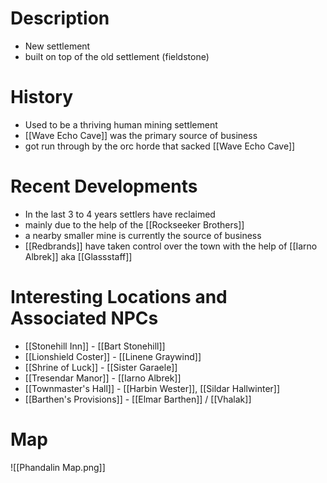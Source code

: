 # Description
- New settlement
- built on top of the old settlement (fieldstone)

# History
- Used to be a thriving human mining settlement
- [[Wave Echo Cave]] was the primary source of business
- got run through by the orc horde that sacked [[Wave Echo Cave]]

# Recent Developments
- In the last 3 to 4 years settlers have reclaimed 
- mainly due to the help of the [[Rockseeker Brothers]]
- a nearby smaller mine is currently the source of business
- [[Redbrands]] have taken control over the town with the help of [[Iarno Albrek]] aka [[Glassstaff]] 

# Interesting Locations and Associated NPCs
- [[Stonehill Inn]] - [[Bart Stonehill]]
- [[Lionshield Coster]] - [[Linene Graywind]]
- [[Shrine of Luck]] - [[Sister Garaele]]
- [[Tresendar Manor]] - [[Iarno Albrek]]
- [[Townmaster's Hall]] - [[Harbin Wester]],  [[Sildar Hallwinter]]
- [[Barthen's Provisions]] - [[Elmar Barthen]] / [[Vhalak]] 

# Map
![[Phandalin Map.png]]